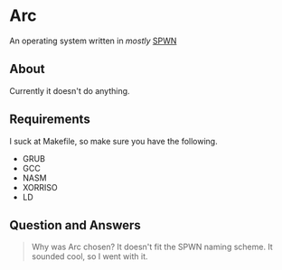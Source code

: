# Arc
An operating system written in *mostly* [SPWN](https://github.com/Spu7Nix/SPWN-language)

## About
Currently it doesn't do anything.

## Requirements
I suck at Makefile, so make sure you have the following.

- GRUB
- GCC
- NASM
- XORRISO
- LD

## Question and Answers
> Why was Arc chosen? It doesn't fit the SPWN naming scheme.
It sounded cool, so I went with it.